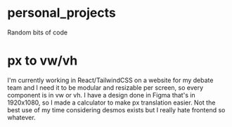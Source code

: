 # personal_projects
Random bits of code


# px to vw/vh
I'm currently working in React/TailwindCSS on a website for my debate team and I need it to be modular and resizable per screen, so every component is in vw or vh. I have a design done in Figma that's in 1920x1080, so I made a calculator to make px translation easier. Not the best use of my time considering desmos exists but I really hate frontend so whatever.
